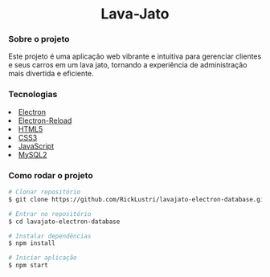 <h1 align="center"> Lava-Jato</h1>

<h3>Sobre o projeto</h3>
<p>Este projeto é uma aplicação web vibrante e intuitiva para gerenciar clientes e seus carros em um lava jato, tornando a experiência de administração mais divertida e eficiente.</p>

<h3>Tecnologias</h3>

<li>
  <a href="https://www.electronjs.org/" >Electron</a>
</li>
<li>
  <a href="https://www.npmjs.com/package/electron-reload">Electron-Reload</a>
</li>
<li>
  <a href="https://developer.mozilla.org/pt-BR/docs/Web/HTML">HTML5</a>
</li>
<li>
  <a href="https://developer.mozilla.org/pt-BR/docs/Web/CSS">CSS3</a>
</li>
<li>
  <a href="https://developer.mozilla.org/pt-BR/docs/Web/JavaScript">JavaScript</a>
</li>
<li>
  <a href="https://www.npmjs.com/package/mysql2">MySQL2</a>
</li>

<h3>Como rodar o projeto</h3>

```bash
# Clonar repositório
$ git clone https://github.com/RickLustri/lavajato-electron-database.git

# Entrar no repositório
$ cd lavajato-electron-database

# Instalar dependências
$ npm install

# Iniciar aplicação
$ npm start

```